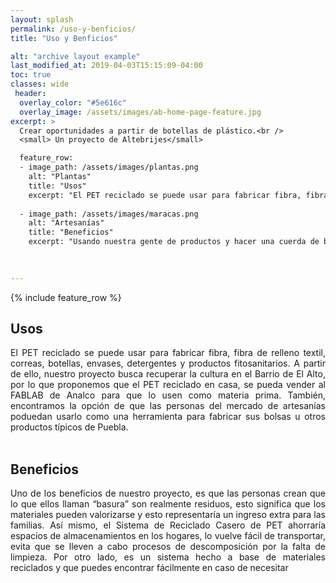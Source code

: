 ```yaml
---
layout: splash
permalink: /uso-y-benficios/
title: "Uso y Benficios"

alt: "archive layout example"
last_modified_at: 2019-04-03T15:15:09-04:00
toc: true
classes: wide
 header:
  overlay_color: "#5e616c"
  overlay_image: /assets/images/ab-home-page-feature.jpg
excerpt: >
  Crear oportunidades a partir de botellas de plástico.<br />
  <small> Un proyecto de Altebrijes</small>

  feature_row:
  - image_path: /assets/images/plantas.png
    alt: "Plantas"
    title: "Usos"
    excerpt: "El PET reciclado se puede usar para fabricar fibra, fibra de relleno textil, correas, botellas, envases,detergentes y productos fitosanitarios."
   
  - image_path: /assets/images/maracas.png
    alt: "Artesanías"
    title: "Beneficios"
    excerpt: "Usando nuestra gente de productos y hacer una cuerda de botellas y usarla para artesanías y otros usos."
    

        
---
```


{% include feature_row %}



## Usos
<div style="text-align: justify;">
El PET reciclado se puede usar para fabricar fibra, fibra de relleno textil, correas, botellas, envases,
detergentes y productos fitosanitarios.
A partir de ello, nuestro proyecto busca recuperar la cultura en el Barrio de El Alto, por lo
que proponemos que el PET reciclado en casa, se pueda vender al FABLAB de Analco para que lo
usen como materia prima.
También, encontramos la opción de que las personas del mercado de artesanías poduedan
usarlo como una herramienta para fabricar sus bolsas u otros productos típicos de Puebla.
</div>
<br>


## Beneficios
<div style="text-align: justify;">
Uno de los beneficios de nuestro proyecto, es que las personas crean que lo que ellos llaman
“basura” son realmente residuos, esto significa que los materiales pueden valorizarse y esto
representaría un ingreso extra para las familias.
Así mismo, el Sistema de Reciclado Casero de PET ahorraría espacios de almacenamientos
en los hogares, lo vuelve fácil de transportar, evita que se lleven a cabo procesos de
descomposición por la falta de limpieza.
Por otro lado, es un sistema hecho a base de materiales reciclados y que puedes encontrar
fácilmente en caso de necesitar
</div>